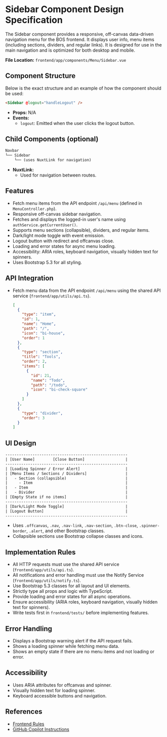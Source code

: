 # Sidebar Component Design Specification

The Sidebar component provides a responsive, off-canvas data-driven navigation menu for the BOS frontend. It displays user info, menu items (including sections, dividers, and regular links). It is designed for use in the main navigation and is optimized for both desktop and mobile.

**File Location:** `frontend/app/components/Menu/Sidebar.vue`

## Component Structure

Below is the exact structure and an example of how the component should be used:

```html
<Sidebar @logout="handleLogout" />
```

- **Props:** N/A
- **Events:**
  - `logout`: Emitted when the user clicks the logout button.

## Child Components (optional)

```txt
Navbar
└── Sidebar
    └── (uses NuxtLink for navigation)
```

- **NuxtLink:**
  - Used for navigation between routes.

## Features

- Fetch menu items from the API endpoint `/api/menu` (defined in `MenuController.php`).
- Responsive off-canvas sidebar navigation.
- Fetches and displays the logged-in user's name using `authService.getCurrentUser()`.
- Supports menu sections (collapsible), dividers, and regular items.
- Dark/light mode toggle with event emission.
- Logout button with redirect and offcanvas close.
- Loading and error states for async menu loading.
- Accessibility: ARIA roles, keyboard navigation, visually hidden text for spinners.
- Uses Bootstrap 5.3 for all styling.

## API Integration

- Fetch menu data from the API endpoint `/api/menu` using the shared API service (`frontend/app/utils/api.ts`).

  ```json
  [
    {
      "type": "item",
      "id": 1,
      "name": "Home",
      "path": "/",
      "icon": "bi-house",
      "order": 1
    },
    {
      "type": "section",
      "title": "Tools",
      "order": 2,
      "items": [
        {
          "id": 21,
          "name": "Todo",
          "path": "/todo",
          "icon": "bi-check-square"
        }
      ]
    },
    {
      "type": "divider",
      "order": 3
    }
  ]
  ```

## UI Design

```txt
------------------------------------------------------
| [User Name]        [Close Button]                  |
------------------------------------------------------
| [Loading Spinner / Error Alert]                    |
| [Menu Items / Sections / Dividers]                 |
|   - Section (collapsible)                          |
|     - Item                                         |
|   - Item                                           |
|   - Divider                                        |
| [Empty State if no items]                          |
------------------------------------------------------
| [Dark/Light Mode Toggle]                           |
| [Logout Button]                                    |
------------------------------------------------------
```

- Uses `.offcanvas`, `.nav`, `.nav-link`, `.nav-section`, `.btn-close`, `.spinner-border`, `.alert`, and other Bootstrap classes.
- Collapsible sections use Bootstrap collapse classes and icons.

## Implementation Rules

- All HTTP requests must use the shared API service (`frontend/app/utils/api.ts`).
- All notifications and error handling must use the Notify Service (`frontend/app/utils/notify.ts`).
- Use Bootstrap 5.3 classes for all layout and UI elements.
- Strictly type all props and logic with TypeScript.
- Provide loading and error states for all async operations.
- Ensure accessibility (ARIA roles, keyboard navigation, visually hidden text for spinners).
- Write tests first in `frontend/tests/` before implementing features.

## Error Handling

- Displays a Bootstrap warning alert if the API request fails.
- Shows a loading spinner while fetching menu data.
- Shows an empty state if there are no menu items and not loading or error.

## Accessibility

- Uses ARIA attributes for offcanvas and spinner.
- Visually hidden text for loading spinner.
- Keyboard accessible buttons and navigation.

## References

- [Frontend Rules](design/rules-app.md)
- [GitHub Copilot Instructions](.github/copilot-instructions.md)
